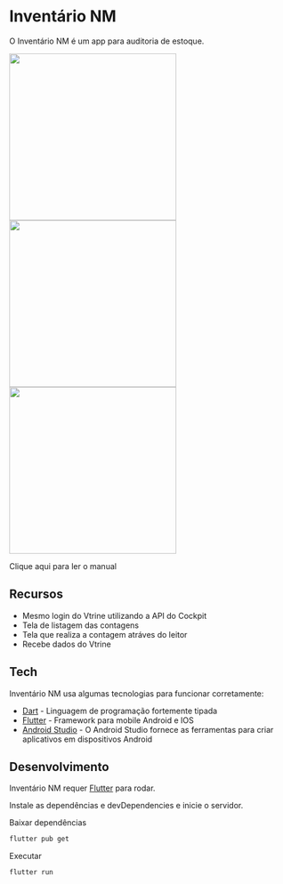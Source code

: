 # Inventário NM

O Inventário NM é um app para auditoria de estoque.

<img src="https://user-images.githubusercontent.com/32520465/149388957-4e21e16b-69e9-413c-9e2e-939ccd9b4dcb.png" width="300"> <img src="https://user-images.githubusercontent.com/32520465/149390744-575fe57b-ed57-4753-a25d-54bde9b9bcbc.png" width="300"> <img src="https://user-images.githubusercontent.com/32520465/149390848-b966844f-b80c-4cae-a956-7e39c4874342.png" width="300">

<a src="https://github.com/itismejao/inventario-nm/blob/developer/IT%20-%20App%20Invent%C3%A1rio%20NMcom.pdf">Clique aqui para ler o manual</a>

## Recursos

- Mesmo login do Vtrine utilizando a API do Cockpit
- Tela de listagem das contagens
- Tela que realiza a contagem atráves do leitor
- Recebe dados do Vtrine

## Tech

Inventário NM usa algumas tecnologias para funcionar corretamente:

- [Dart]() - Linguagem de programação fortemente tipada
- [Flutter]() - Framework para mobile Android e IOS
- [Android Studio](https://developer.android.com/studio?hl=pt-br) - O Android Studio fornece as ferramentas para criar aplicativos em dispositivos Android

## Desenvolvimento

Inventário NM requer [Flutter](https://docs.flutter.dev/get-started/install) para rodar.

Instale as dependências e devDependencies e inicie o servidor.

Baixar dependências

```sh
flutter pub get
```

Executar

```sh
flutter run
```
